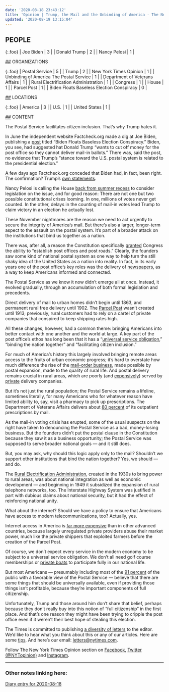 ```yaml
---
date: '2020-08-18 23:43:12'
title: 'Opinion | Trump, the Mail and the Unbinding of America - The New York Times'
updated: '2020-08-19 13:15:04'
---
```

## PEOPLE

{:.foo}
| Joe Biden | 3 |
| Donald Trump | 2 |
| Nancy Pelosi | 1 |

[##](/##) ORGANIZATIONS

{:.foo}
| Postal Service | 5 |
| Trump | 2 |
| New York Times Opinion | 1 |
| Unbinding of America The Postal Service | 1 |
| Department of Veterans Affairs | 1 |
| Rural Electrification Administration | 1 |
| Congress | 1 |
| House | 1 |
| Parcel Post | 1 |
| Biden Floats Baseless Election Conspiracy | 0 |

[##](/##) LOCATIONS

{:.foo}
| America | 3 |
| U.S. | 1 |
| United States | 1 |

[##](/##) CONTENT

The Postal Service facilitates citizen inclusion. That’s why Trump
hates it.

In June the independent website Factcheck.org made a dig at Joe Biden,
publishing a [post](https://www.factcheck.org/2020/06/biden-floats-baseless-election-conspiracy/)
titled “Biden Floats Baseless Election Conspiracy.” Biden, you see, had
suggested hat Donald Trump “wants to cut off money for the post office
so they cannot deliver mail-in ballots.” There was, said the post, no
evidence that Trump’s “stance toward the U.S. postal system is related
to the presidential election.”

A few days ago Factcheck.org conceded that Biden had, in fact, been
right. The confirmation? Trump’s [own statements](https://www.factcheck.org/2020/08/trump-proves-biden-right-on-usps-funding-mail-in-ballots/).

Nancy Pelosi is calling the House [back from summer recess](https://www.nytimes.com/2018/08/16/us/politics/coronavirus-postal-service-stimulus-bill.html?action=click&module=Top%20Stories&pgtype=Homepage)
to consider legislation on the issue, and for good reason: There are
not one but two possible constitutional crises looming. In one,
millions of votes never get counted. In the other, delays in the
counting of mail-in votes lead Trump to claim victory in an election he
actually lost.

These November nightmares are the reason we need to act urgently to
secure the integrity of America’s mail. But there’s also a larger,
longer-term aspect to the assault on the postal system. It’s part of a
broader attack on the institutions that bind us together as a nation.

There was, after all, a reason the Constitution specifically [granted](https://constitution.congress.gov/browse/article-1/section-8/clause-7/)
Congress the ability to “establish post offices and post roads.”
Clearly, the founders saw some kind of national postal system as one
way to help turn the still shaky idea of the United States as a nation
into reality. In fact, in its early years one of the post office’s key
roles was the delivery of [newspapers](https://www.nationalgeographic.com/history/2020/05/tumultuous-history-united-states-postal-service-constant-fight-survival/),
as a way to keep Americans informed and connected.

The Postal Service as we know it now didn’t emerge all at once.
Instead, it evolved gradually, through an accumulation of both formal
legislation and precedents.

Direct delivery of mail to urban homes didn’t begin until 1863, and
permanent rural free delivery until 1902. The [Parcel Post](https://www.uspsoig.gov/sites/default/files/document-library-files/2015/rarc-wp-14-004_0.pdf)
wasn’t created until 1913; previously, rural customers had to rely on a
cartel of private companies that conspired to keep shipping rates high.

All these changes, however, had a common theme: bringing Americans into
better contact with one another and the world at large. A key part of
the post office’s ethos has long been that it has a “[universal service
obligation](https://www.uspsoig.gov/sites/default/files/document-library-files/2015/rarc-wp-15-001_0.pdf),”
“binding the nation together” and “facilitating citizen inclusion.”

For much of America’s history this largely involved bringing remote
areas access to the fruits of urban economic progress; it’s hard to
overstate how much difference the rise of the [mail-order business](https://www.atlasobscura.com/articles/sears-postal-service-catalogs),
made possible by postal expansion, made to the quality of rural life.
And postal delivery remains crucial in rural areas, which are poorly
(and [expensively](https://www.prc.gov/sites/default/files/archived/Rural_Service_Report.pdf))
served by [private](/private) delivery companies.

But it’s not just the rural population; the Postal Service remains a
lifeline, sometimes literally, for many Americans who for whatever
reason have limited ability to, say, visit a pharmacy to pick up
prescriptions. The Department of Veterans Affairs delivers about [80
percent](https://www.pbm.va.gov/PBM/CMOP/VA_Mail_Order_Pharmacy.asp) of
its outpatient prescriptions by mail.

As the mail-in voting crisis has erupted, some of the usual suspects on
the right have taken to denouncing the Postal Service as a bad,
money-losing business. But the founders didn’t put the postal clause in
the Constitution because they saw it as a business opportunity; the
Postal Service was supposed to serve broader national goals — and it
still does.

But, you may ask, why should this logic apply only to the mail?
Shouldn’t we support other institutions that bind the nation together?
Yes, we should — and do.

The [Rural Electrification Administration](https://eh.net/encyclopedia/rural-electrification-administration/),
created in the 1930s to bring power to rural areas, was about national
integration as well as economic development — and beginning in 1949 it
subsidized the expansion of rural telephone networks, too. The
Interstate Highway System was justified in part with dubious claims
about national security, but it had the effect of reinforcing national
unity.

What about the internet? Should we have a policy to ensure that
Americans have access to modern telecommunications, too? Actually, yes.

Internet access in America is [far more expensive](https://www.vox.com/the-goods/2020/2/18/21126347/antitrust-monopolies-internet-telecommunications-cheerleading)
than in other advanced countries, because largely unregulated private
providers abuse their market power, much like the private shippers that
exploited farmers before the creation of the Parcel Post.

Of course, we don’t expect every service in the modern economy to be
subject to a universal service obligation. We don’t all need golf
course memberships or [private boats](https://www.marketwatch.com/story/fox-news-host-compares-trump-boat-parade-to-the-spanish-armada-theres-only-one-problem-2020-08-16)
to participate fully in our national life.

But most Americans — presumably including most of the [91 percent](https://www.pewresearch.org/politics/2020/04/09/public-holds-broadly-favorable-views-of-many-federal-agencies-including-cdc-and-hhs/)
of the public with a favorable view of the Postal Service — believe
that there are some things that should be universally available, even
if providing those things isn’t profitable, because they’re important
components of full citizenship.

Unfortunately, Trump and those around him don’t share that belief,
perhaps because they don’t really buy into this notion of “full
citizenship” in the first place. And that’s one reason they might have
been trying to cripple the post office even if it weren’t their best
hope of stealing this election.

The Times is committed to publishing [a diversity of letters](https://www.nytimes.com/2019/01/31/opinion/letters/letters-to-editor-new-york-times-women.html)
to the editor. We’d like to hear what you think about this or any of
our articles. Here are some [tips](https://help.nytimes.com/hc/en-us/articles/115014925288-How-to-submit-a-letter-to-the-editor).
And here’s our email: [letters@nytimes.com](/mailto:letters@nytimes.com).

Follow The New York Times Opinion section on [Facebook](https://www.facebook.com/nytopinion),
[Twitter (@NYTopinion)](http://twitter.com/NYTOpinion) and [Instagram](https://www.instagram.com/nytopinion/).

---
### Other notes linking here:

[Diary entry for 2020-08-18](/2020-08-18)
